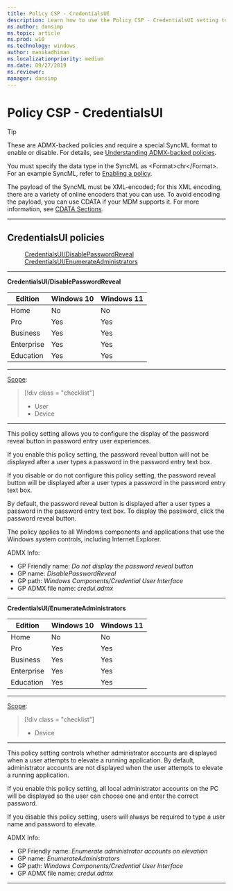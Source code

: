 ```yaml
---
title: Policy CSP - CredentialsUI
description: Learn how to use the Policy CSP - CredentialsUI setting to configure the display of the password reveal button in password entry user experiences.
ms.author: dansimp
ms.topic: article
ms.prod: w10
ms.technology: windows
author: manikadhiman
ms.localizationpriority: medium
ms.date: 09/27/2019
ms.reviewer: 
manager: dansimp
---
```


# Policy CSP - CredentialsUI

> [!TIP]
> These are ADMX-backed policies and require a special SyncML format to enable or disable.  For details, see [Understanding ADMX-backed policies](./understanding-admx-backed-policies.md).
> 
> You must specify the data type in the SyncML as &lt;Format&gt;chr&lt;/Format&gt;. For an example SyncML, refer to [Enabling a policy](./understanding-admx-backed-policies.md#enabling-a-policy).
> 
> The payload of the SyncML must be XML-encoded; for this XML encoding, there are a variety of online encoders that you can use. To avoid encoding the payload, you can use CDATA if your MDM supports it.  For more information, see [CDATA Sections](http://www.w3.org/TR/REC-xml/#sec-cdata-sect).

<hr/>

<!--Policies-->
## CredentialsUI policies  

<dl>
  <dd>
    <a href="#credentialsui-disablepasswordreveal">CredentialsUI/DisablePasswordReveal</a>
  </dd>
  <dd>
    <a href="#credentialsui-enumerateadministrators">CredentialsUI/EnumerateAdministrators</a>
  </dd>
</dl>


<hr/>

<!--Policy-->
<a href="" id="credentialsui-disablepasswordreveal"></a>**CredentialsUI/DisablePasswordReveal**  

<!--SupportedSKUs-->

|Edition|Windows 10|Windows 11|
|--- |--- |--- |
|Home|No|No|
|Pro|Yes|Yes|
|Business|Yes|Yes|
|Enterprise|Yes|Yes|
|Education|Yes|Yes|


<!--/SupportedSKUs-->
<hr/>

<!--Scope-->
[Scope](./policy-configuration-service-provider.md#policy-scope):

> [!div class = "checklist"]
> * User
> * Device

<hr/>

<!--/Scope-->
<!--Description-->
This policy setting allows you to configure the display of the password reveal button in password entry user experiences.

If you enable this policy setting, the password reveal button will not be displayed after a user types a password in the password entry text box.

If you disable or do not configure this policy setting, the password reveal button will be displayed after a user types a password in the password entry text box.

By default, the password reveal button is displayed after a user types a password in the password entry text box. To display the password, click the password reveal button.

The policy applies to all Windows components and applications that use the Windows system controls, including Internet Explorer.

<!--/Description-->


<!--ADMXBacked-->
ADMX Info:  
-   GP Friendly name: *Do not display the password reveal button*
-   GP name: *DisablePasswordReveal*
-   GP path: *Windows Components/Credential User Interface*
-   GP ADMX file name: *credui.admx*

<!--/ADMXBacked-->
<!--/Policy-->

<hr/>

<!--Policy-->
<a href="" id="credentialsui-enumerateadministrators"></a>**CredentialsUI/EnumerateAdministrators**  

<!--SupportedSKUs-->

|Edition|Windows 10|Windows 11|
|--- |--- |--- |
|Home|No|No|
|Pro|Yes|Yes|
|Business|Yes|Yes|
|Enterprise|Yes|Yes|
|Education|Yes|Yes|


<!--/SupportedSKUs-->
<hr/>

<!--Scope-->
[Scope](./policy-configuration-service-provider.md#policy-scope):

> [!div class = "checklist"]
> * Device

<hr/>

<!--/Scope-->
<!--Description-->
This policy setting controls whether administrator accounts are displayed when a user attempts to elevate a running application. By default, administrator accounts are not displayed when the user attempts to elevate a running application.

If you enable this policy setting, all local administrator accounts on the PC will be displayed so the user can choose one and enter the correct password.

If you disable this policy setting, users will always be required to type a user name and password to elevate.

<!--/Description-->


<!--ADMXBacked-->
ADMX Info:  
-   GP Friendly name: *Enumerate administrator accounts on elevation*
-   GP name: *EnumerateAdministrators*
-   GP path: *Windows Components/Credential User Interface*
-   GP ADMX file name: *credui.admx*

<!--/ADMXBacked-->
<!--/Policy-->
<hr/>



<!--/Policies-->

